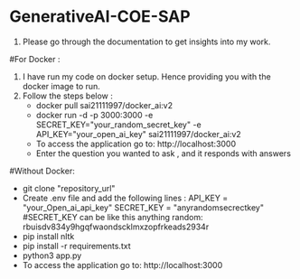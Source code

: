 # GenerativeAI-COE-SAP
1. Please go through the documentation to get insights into my work.

#For Docker :
1. I have run my code on docker setup. Hence providing you with the docker image to run.
2. Follow the steps below :
   - docker pull sai21111997/docker_ai:v2
   - docker run -d -p 3000:3000 -e SECRET_KEY="your_random_secret_key" -e API_KEY="your_open_ai_key" sai21111997/docker_ai:v2
   - To access the application go to: http://localhost:3000
   - Enter the question you wanted to ask , and it responds with answers

#Without Docker:
- git clone "repository_url"
- Create .env file and add the following lines :
   API_KEY = "your_Open_ai_api_key"
   SECRET_KEY = "anyrandomsecrectkey"
  #SECRET_KEY can be like this anything random: rbuisdv834y9hgqfwaondscklmxzopfrkeads2934r
- pip install nltk
- pip install -r requirements.txt
- python3 app.py
- To access the application go to: http://localhost:3000
